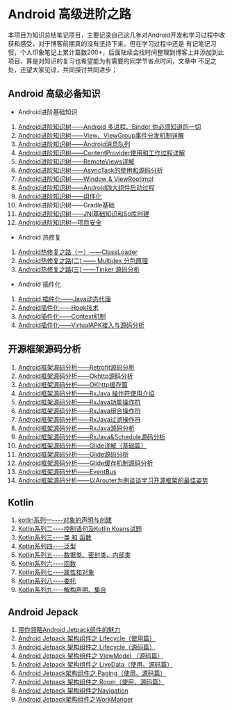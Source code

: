 # Android 高级进阶之路

本项目为知识总结笔记项目，主要记录自己这几年对Android开发和学习过程中收获和感受，对于博客前期真的没有坚持下来，但在学习过程中还是
有记笔记习惯，个人印象笔记上累计篇数200+，后面陆续会找时间整理到博客上并添加到此项目，算是对知识的复习也希望能为有需要的同学节省点时间，文章中
不足之处，还望大家见谅，共同探讨共同进步；

## Android 高级必备知识

 - Android进阶基础知识

1. [Android进阶知识树——Android 多进程、Binder 你必须知道的一切](https://blog.csdn.net/Alexwll/article/details/84894114)
2. [Android进阶知识树——View、ViewGroup事件分发机制详解](https://blog.csdn.net/Alexwll/article/details/85057663)
3. [Android进阶知识树——Android消息队列](https://blog.csdn.net/Alexwll/article/details/81805676)
4. [Android进阶知识树——ContentProvider使用和工作过程详解](https://blog.csdn.net/Alexwll/article/details/86485487)
5. [Android进阶知识树——RemoteViews详解](https://blog.csdn.net/Alexwll/article/details/86485157)
6. [Android进阶知识树——AsyncTask的使用和源码分析](https://blog.csdn.net/Alexwll/article/details/82049567)
7. [Android进阶知识树——Window & ViewRootImpl](https://blog.csdn.net/Alexwll/article/details/86615539)
8. [Android进阶知识树——Android四大组件启动过程](https://blog.csdn.net/Alexwll/article/details/99321808)
9.  [Android进阶知识树——组件化](https://blog.csdn.net/Alexwll/article/details/100097118)
10. Android进阶知识树——Gradle基础
11. [Android进阶知识树——JNI基础知识和So库创建](https://blog.csdn.net/Alexwll/article/details/99703403)
12. [Android进阶知识树—项目安全](https://blog.csdn.net/Alexwll/article/details/99704572)

 - Android 热修复
 
 1. [Android热修复之路（一）——ClassLoader](https://blog.csdn.net/Alexwll/article/details/90246970)
 2. [Android热修复之路(二) —— Multidex 分包原理](https://blog.csdn.net/Alexwll/article/details/90756449)
 3. [Android热修复之路(三) ——Tinker 源码分析](https://blog.csdn.net/Alexwll/article/details/99198697)
 
 -  Android 插件化
 1. [Android 插件化——Java动态代理](https://blog.csdn.net/Alexwll/article/details/82898320)
 2. [Android插件化——Hook技术](https://blog.csdn.net/Alexwll/article/details/99204450)
 3. [Android插件化——Context机制](https://blog.csdn.net/Alexwll/article/details/99209684)
 4. [Android插件化——VirtualAPK接入与源码分析](https://blog.csdn.net/Alexwll/article/details/99301652)
 
## 开源框架源码分析

 1. [Android框架源码分析——Retrofit源码分析](https://blog.csdn.net/Alexwll/article/details/94220201)
 2. [Android框架源码分析——Okhttp源码分析](https://blog.csdn.net/Alexwll/article/details/94220934)
 3. [Android框架源码分析——OKhttp缓存篇](https://blog.csdn.net/Alexwll/article/details/92835811)
 4. [Android框架源码分析——RxJava 操作符使用介绍](https://blog.csdn.net/Alexwll/article/details/79235323)
 5. [Android框架源码分析——RxJava功能操作符](https://blog.csdn.net/Alexwll/article/details/80210842)
 6. [Android框架源码分析——RxJava组合操作符](https://blog.csdn.net/Alexwll/article/details/80185399)
 7. [Android框架源码分析——RxJava过滤操作符](https://blog.csdn.net/Alexwll/article/details/80217096)
 8. [Android框架源码分析——RxJava源码分析](https://blog.csdn.net/Alexwll/article/details/94206902)
 9. [Android框架源码分析——RxJava&Schedule源码分析](https://blog.csdn.net/Alexwll/article/details/94219391)
 10. [Android框架源码分析——Glide详解（基础篇）](https://blog.csdn.net/Alexwll/article/details/70227041)
 11. [Android框架源码分析——Glide源码分析](https://blog.csdn.net/Alexwll/article/details/93916078)
 12. [Android框架源码分析——Glide缓存机制源码分析](https://blog.csdn.net/Alexwll/article/details/94056306)
 13. [Android框架源码分析——EventBus](https://blog.csdn.net/Alexwll/article/details/89521502)
 14. [Android框架源码分析——以Arouter为例谈谈学习开源框架的最佳姿势](https://blog.csdn.net/Alexwll/article/details/85466069)

## Kotlin

1. [kotlin系列一----对象的声明与创建](https://blog.csdn.net/Alexwll/article/details/78997083)
2. [Kotlin系列二----控制语句及Kotlin Koans试题](https://blog.csdn.net/Alexwll/article/details/79189719)
3. [Kotlin系列三----类 和 函数](https://blog.csdn.net/Alexwll/article/details/79236603)
4. [Kotlin系列四----泛型](https://blog.csdn.net/Alexwll/article/details/79267153)
5. [Kotlin系列五----数据类、密封类、内部类](https://blog.csdn.net/Alexwll/article/details/79277555)
6. [Kotlin系列六----函数](https://blog.csdn.net/Alexwll/article/details/79278275)
7. [Kotlin系列七----属性和对象](https://blog.csdn.net/Alexwll/article/details/79284658)
8. [Kotlin系列八----委托](https://blog.csdn.net/Alexwll/article/details/79604628)
9. [Kotlin系列九----解构声明、集合](https://blog.csdn.net/Alexwll/article/details/79692082)

##  Android Jepack

1. [带你领略Android Jetpack组件的魅力](https://blog.csdn.net/Alexwll/article/details/83302173)
2. [Android Jetpack 架构组件之 Lifecycle（使用篇）](https://blog.csdn.net/Alexwll/article/details/80638905)
3. [Android Jetpack 架构组件之 Lifecycle（源码篇）](https://blog.csdn.net/Alexwll/article/details/82491901)
4. [Android Jetpack 架构组件之 ViewModel （源码篇）](https://blog.csdn.net/Alexwll/article/details/82459614)
5. [Android Jetpack 架构组件之 LiveData（使用、源码篇）](https://blog.csdn.net/Alexwll/article/details/82996003)
6. [Android Jetpack架构组件之 Paging（使用、源码篇）](https://blog.csdn.net/Alexwll/article/details/83246201)
7. [Android Jetpack 架构组件之 Room（使用、源码篇）](https://blog.csdn.net/Alexwll/article/details/83033460)
8. [Android Jetpack 架构组件之Navigation](https://blog.csdn.net/Alexwll/article/details/83244004)
9. [Android Jetpack架构组件之WorkManger](https://blog.csdn.net/Alexwll/article/details/83244871)